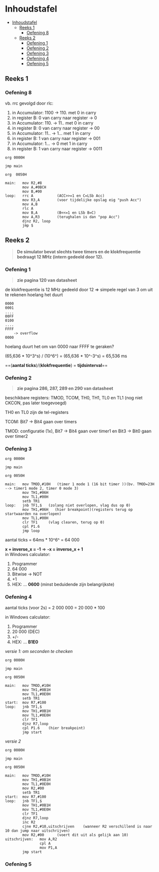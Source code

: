 # Inhoudstafel
- [Inhoudstafel](#inhoudstafel)
  - [Reeks 1](#reeks-1)
    - [Oefening 8](#oefening-8)
  - [Reeks 2](#reeks-2)
    - [Oefening 1](#oefening-1)
    - [Oefening 2](#oefening-2)
    - [Oefening 3](#oefening-3)
    - [Oefening 4](#oefening-4)
    - [Oefening 5](#oefening-5)

## Reeks 1

### Oefening 8

vb. rrc gevolgd door rlc:
1. in Accumulator: 1100 -> 110. met 0 in carry
2. in register B: 0 van carry naar register -> 0
3. in Accumulator: 110. -> 11.. met 0 in carry
4. in register B: 0 van carry naar register -> 00
5. in Accumulator: 11.. -> 1... met 1 in carry
6. in register B: 1 van carry naar register -> 001
7. in Accumulator: 1... -> 0 met 1 in carry
8. in register B: 1 van carry naar register -> 0011

```
org 0000H

jmp main

org  0050H

main:   mov R2,#8
        mov A,#0BCH
        mov B,#00
loop:   rrc A           (ACC>>=1 en C=LSb Acc)
        mov R3,A        (voor tijdelijke opslag eig "push Acc")
        mov A,B
        rlc A 
        mov B,A         (B<<=1 en LSb B=C)
        mov A,R3        (terughalen is dan "pop Acc")
        djnz R2, loop
        jmp $
```

## Reeks 2

> **De simulator bevat slechts twee timers en de klokfrequentie bedraagt 12 MHz (intern gedeeld door 12).**

### Oefening 1

> **zie pagina 120 van datasheet**

de klokfrequentie is 12 MHz gedeeld door 12 => simpele regel van 3 om uit te rekenen hoelang het duurt

```
0000
0001
....
00FF
0100
....
FFFF
    -> overflow
0000
```
hoelang duurt het om van 0000 naar FFFF te geraken?

(65,636 * 10^3^s) / (10^6^) = (65,636 * 10^-3^s) = 65,536 ms

==(**aantal ticks**)/(**klokfrequentie**) =  **tijdsinterval**==

### Oefening 2

> **zie pagina 286, 287, 289 en 290 van datasheet**

beschikbare registers: TMOD, TCOM, TH0, TH1, TL0 en TL1 (nog niet CKCON, pas later toegevoegd)

TH0 en TL0 zijn de tel-registers

TCOM: Bit7 -> Bit4 gaan over timers

TMOD: configuratie (1x), Bit7 -> Bit4 gaan over timer1 en Bit3 -> Bit0 gaan over timer2

### Oefening 3

```
org 0000H

jmp main

org 0050H

main:   mov TMOD,#10H   (timer 1 mode 1 (16 bit timer ))(bv. TMOD=23H --> timer1 mode 2, timer 0 mode 3)
        mov TH1,#06H
        mov TL1,#00H
        setb TR1
loop:   jnb TF1,$   (zolang niet overlopen, vlag dus op 0)
        mov TH1,#06H   (hier breakpoint)(registers terug op startwaarden na overlopen)
        mov TL1,#00H
        clr TF1     (vlag clearen, terug op 0)
        cpl P1.6
        jmp loop
```
aantal ticks = 64ms * 10^6^ = 64 000

**x + inverse_x = -1** => **-x = inverse_x + 1**  
in Windows calculator:
1. Programmer
2. 64 000
3. Bitwise -> NOT
4. +1
5. HEX: ... **0600** (minst beduidende zijn belangrijkste)

### Oefening 4

aantal ticks (voor 2s) = 2 000 000 = 20 000 * 100

in Windows calculator:
1. Programmer
2. 20 000 (DEC)
3. +/-
4. HEX: ... **B1E0**

_versie 1: om seconden te checken_

```
org 0000H

jmp main

org 0050H

main:   mov TMOD,#10H
        mov TH1,#0B1H
        mov TL1,#0E0H
        setb TR1
start:  mov R7,#100
loop:   jnb TF1,$
        mov TH1,#0B1H
        mov TL1,#0E0H
        clr TF1
        djnz R7,loop
        cpl P1.6    (hier breakpoint)
        jmp start
```

_versie 2_

```
org 0000H

jmp main

org 0050H

main:   mov TMOD,#10H
        mov TH1,#0B1H
        mov TL1,#0E0H
        mov R2,#00
        setb TR1
start:  mov R7,#100
loop:   jnb TF1,$
        mov TH1,#0B1H
        mov TL1,#0E0H
        clr TF1
        djnz R7,loop
        inc R2
        cjne R2,#10,uitschrijven    (wanneer R2 verschillend is naar 10 dan jump naar uitschrijven)
        mov R2,#00      (voert dit uit als gelijk aan 10)
uitschrijven:   mov A,R2
                cpl A
                mov P1,A
        jmp start
```

### Oefening 5





 



